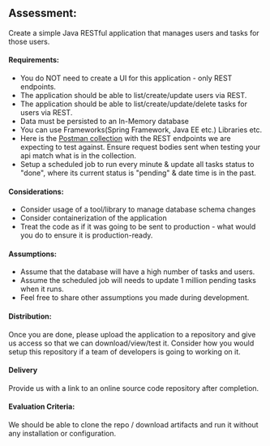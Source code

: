 ## Assessment:
Create a simple Java RESTful application that manages users and tasks for those users.

#### Requirements:
* You do NOT need to create a UI for this application - only REST endpoints.
* The application should be able to list/create/update users via REST.
* The application should be able to list/create/update/delete tasks for users via REST.
* Data must be persisted to an In-Memory database
* You can use Frameworks(Spring Framework, Java EE etc.) Libraries etc.
* Here is the [Postman collection](https://github.com/Competitive-Capabilities-International/client-applications-assessments/blob/master/Java%20Assessment.postman_collection.json)
with the REST endpoints we are expecting to test against. Ensure request bodies sent when testing your api match what is in the collection.
* Setup a scheduled job to run every minute & update all tasks status to "done", where its current status is "pending" & date time is in the past.

#### Considerations:

* Consider usage of a tool/library to manage database schema changes
* Consider containerization of the application
* Treat the code as if it was going to be sent to production - what would you do to ensure it is production-ready.

#### Assumptions:
* Assume that the database will have a high number of tasks and users.
* Assume the scheduled job will needs to update 1 million pending tasks when it runs.
* Feel free to share other assumptions you made during development.


#### Distribution:
Once you are done, please upload the application to a repository and give us access so that we can download/view/test it.
Consider how you would setup this repository if a team of developers is going to working on it.

#### Delivery  
Provide us with a link to an online source code repository after completion.

#### Evaluation Criteria:
We should be able to clone the repo / download artifacts and run it without any installation or configuration.


